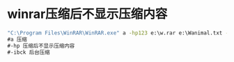 # winrar压缩后不显示压缩内容

```cmd
"C:\Program Files\WinRAR\WinRAR.exe" a -hp123 e:\w.rar e:\Wanimal.txt -ibck
#a 压缩
#-hp 压缩后不显示压缩内容
#-ibck 后台压缩
```

